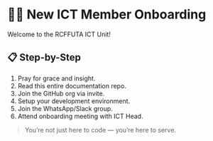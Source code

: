 
# 🧑‍💻 New ICT Member Onboarding

Welcome to the RCFFUTA ICT Unit!

## 📋 Step-by-Step
1. Pray for grace and insight.
2. Read this entire documentation repo.
3. Join the GitHub org via invite.
4. Setup your development environment.
5. Join the WhatsApp/Slack group.
6. Attend onboarding meeting with ICT Head.

> You’re not just here to code — you’re here to serve.
